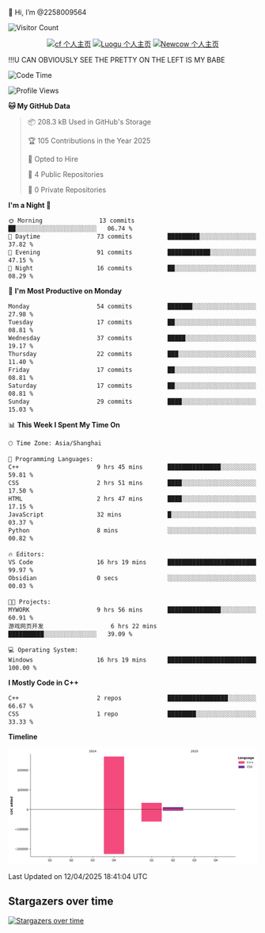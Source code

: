  👋 Hi, I’m @2258009564

![Visitor Count](https://profile-counter.glitch.me/{2258009564}/count.svg)

<!---
2258009564/2258009564 is a ✨ special ✨ repository because its `README.md` (this file) appears on your GitHub profile.
You can click the Preview link to take a look at your changes.
--->

<div align="center">

[![cf 个人主页](https://img.shields.io/badge/codeforces-alisa22580-yellow)](https://codeforces.com/profile/alisa22580)
[![Luogu 个人主页](https://img.shields.io/badge/Luogu-alisa_kujou-blue)](https://www.luogu.com.cn/user/1440708)
[![Newcow 个人主页](https://img.shields.io/badge/nowcoder-lzy-blue)](https://ac.nowcoder.com/acm/contest/profile/51334038)

</div>

!!!U CAN OBVIOUSLY SEE THE PRETTY ON THE LEFT IS MY BABE



<!--START_SECTION:waka-->
![Code Time](http://img.shields.io/badge/Code%20Time-231%20hrs%2035%20mins-blue)

![Profile Views](http://img.shields.io/badge/Profile%20Views-0-blue)

**🐱 My GitHub Data** 

> 📦 208.3 kB Used in GitHub's Storage 
 > 
> 🏆 105 Contributions in the Year 2025
 > 
> 💼 Opted to Hire
 > 
> 📜 4 Public Repositories 
 > 
> 🔑 0 Private Repositories 
 > 
**I'm a Night 🦉** 

```text
🌞 Morning                13 commits          ██░░░░░░░░░░░░░░░░░░░░░░░   06.74 % 
🌆 Daytime                73 commits          █████████░░░░░░░░░░░░░░░░   37.82 % 
🌃 Evening                91 commits          ████████████░░░░░░░░░░░░░   47.15 % 
🌙 Night                  16 commits          ██░░░░░░░░░░░░░░░░░░░░░░░   08.29 % 
```
📅 **I'm Most Productive on Monday** 

```text
Monday                   54 commits          ███████░░░░░░░░░░░░░░░░░░   27.98 % 
Tuesday                  17 commits          ██░░░░░░░░░░░░░░░░░░░░░░░   08.81 % 
Wednesday                37 commits          █████░░░░░░░░░░░░░░░░░░░░   19.17 % 
Thursday                 22 commits          ███░░░░░░░░░░░░░░░░░░░░░░   11.40 % 
Friday                   17 commits          ██░░░░░░░░░░░░░░░░░░░░░░░   08.81 % 
Saturday                 17 commits          ██░░░░░░░░░░░░░░░░░░░░░░░   08.81 % 
Sunday                   29 commits          ████░░░░░░░░░░░░░░░░░░░░░   15.03 % 
```


📊 **This Week I Spent My Time On** 

```text
🕑︎ Time Zone: Asia/Shanghai

💬 Programming Languages: 
C++                      9 hrs 45 mins       ███████████████░░░░░░░░░░   59.81 % 
CSS                      2 hrs 51 mins       ████░░░░░░░░░░░░░░░░░░░░░   17.50 % 
HTML                     2 hrs 47 mins       ████░░░░░░░░░░░░░░░░░░░░░   17.15 % 
JavaScript               32 mins             █░░░░░░░░░░░░░░░░░░░░░░░░   03.37 % 
Python                   8 mins              ░░░░░░░░░░░░░░░░░░░░░░░░░   00.82 % 

🔥 Editors: 
VS Code                  16 hrs 19 mins      █████████████████████████   99.97 % 
Obsidian                 0 secs              ░░░░░░░░░░░░░░░░░░░░░░░░░   00.03 % 

🐱‍💻 Projects: 
MYWORK                   9 hrs 56 mins       ███████████████░░░░░░░░░░   60.91 % 
游戏网页开发                   6 hrs 22 mins       ██████████░░░░░░░░░░░░░░░   39.09 % 

💻 Operating System: 
Windows                  16 hrs 19 mins      █████████████████████████   100.00 % 
```

**I Mostly Code in C++** 

```text
C++                      2 repos             █████████████████░░░░░░░░   66.67 % 
CSS                      1 repo              ████████░░░░░░░░░░░░░░░░░   33.33 % 
```



**Timeline**

![Lines of Code chart](https://raw.githubusercontent.com/2258009564/2258009564/main/assets/bar_graph.png)


 Last Updated on 12/04/2025 18:41:04 UTC
<!--END_SECTION:waka-->

## Stargazers over time
[![Stargazers over time](https://starchart.cc/2258009564/2258009564.svg?variant=adaptive)](https://starchart.cc/2258009564/2258009564)
